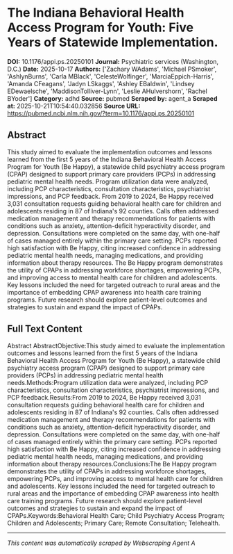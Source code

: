 # The Indiana Behavioral Health Access Program for Youth: Five Years of Statewide Implementation.

**DOI:** 10.1176/appi.ps.20250101
**Journal:** Psychiatric services (Washington, D.C.)
**Date:** 2025-10-17
**Authors:** ['Zachary WAdams', 'Michael PSmoker', 'AshlynBurns', 'Carla MBlack', 'CelesteWolfinger', 'MarciaEppich-Harris', 'Amanda CFeagans', 'Jadyn LSkaggs', 'Ashley EBaldwin', 'Lindsey EDewaelsche', 'MaddisonTolliver-Lynn', 'Leslie AHulvershorn', 'Rachel BYoder']
**Category:** adhd
**Source:** pubmed
**Scraped by:** agent_a
**Scraped at:** 2025-10-21T10:54:40.032856
**Source URL:** https://pubmed.ncbi.nlm.nih.gov/?term=10.1176/appi.ps.20250101

## Abstract

This study aimed to evaluate the implementation outcomes and lessons learned from the first 5 years of the Indiana Behavioral Health Access Program for Youth (Be Happy), a statewide child psychiatry access program (CPAP) designed to support primary care providers (PCPs) in addressing pediatric mental health needs.
Program utilization data were analyzed, including PCP characteristics, consultation characteristics, psychiatrist impressions, and PCP feedback.
From 2019 to 2024, Be Happy received 3,031 consultation requests guiding behavioral health care for children and adolescents residing in 87 of Indiana's 92 counties. Calls often addressed medication management and therapy recommendations for patients with conditions such as anxiety, attention-deficit hyperactivity disorder, and depression. Consultations were completed on the same day, with one-half of cases managed entirely within the primary care setting. PCPs reported high satisfaction with Be Happy, citing increased confidence in addressing pediatric mental health needs, managing medications, and providing information about therapy resources.
The Be Happy program demonstrates the utility of CPAPs in addressing workforce shortages, empowering PCPs, and improving access to mental health care for children and adolescents. Key lessons included the need for targeted outreach to rural areas and the importance of embedding CPAP awareness into health care training programs. Future research should explore patient-level outcomes and strategies to sustain and expand the impact of CPAPs.

## Full Text Content

Abstract AbstractObjective:This study aimed to evaluate the implementation outcomes and lessons learned from the first 5 years of the Indiana Behavioral Health Access Program for Youth (Be Happy), a statewide child psychiatry access program (CPAP) designed to support primary care providers (PCPs) in addressing pediatric mental health needs.Methods:Program utilization data were analyzed, including PCP characteristics, consultation characteristics, psychiatrist impressions, and PCP feedback.Results:From 2019 to 2024, Be Happy received 3,031 consultation requests guiding behavioral health care for children and adolescents residing in 87 of Indiana's 92 counties. Calls often addressed medication management and therapy recommendations for patients with conditions such as anxiety, attention-deficit hyperactivity disorder, and depression. Consultations were completed on the same day, with one-half of cases managed entirely within the primary care setting. PCPs reported high satisfaction with Be Happy, citing increased confidence in addressing pediatric mental health needs, managing medications, and providing information about therapy resources.Conclusions:The Be Happy program demonstrates the utility of CPAPs in addressing workforce shortages, empowering PCPs, and improving access to mental health care for children and adolescents. Key lessons included the need for targeted outreach to rural areas and the importance of embedding CPAP awareness into health care training programs. Future research should explore patient-level outcomes and strategies to sustain and expand the impact of CPAPs.Keywords:Behavioral Health Care; Child Psychiatry Access Program; Children and Adolescents; Primary Care; Remote Consultation; Telehealth.

---
*This content was automatically scraped by Webscraping Agent A*
